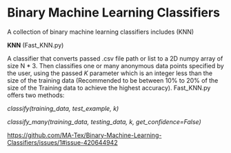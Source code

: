 # Binary Machine Learning Classifiers
A collection of binary machine learning classifiers includes (KNN)

**KNN** (Fast_KNN.py)

A classifier that converts passed .csv file path or list to a 2D numpy array of size N * 3. Then classifies one or many anonymous data points specified by the user, using the passed *K* parameter which is an integer less than the size of the training data (Recommended to be between 10% to 20% of the size of the Training data to achieve the highest accuracy).
Fast_KNN.py offers two methods:

_classify(training_data, test_example, k)_

_classify_many(training_data, testing_data, k, get_confidence=False)_

https://github.com/MA-Tex/Binary-Machine-Learning-Classifiers/issues/1#issue-420644942
